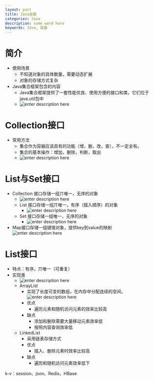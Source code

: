 ```yaml
---
layout: post
title: Java容器
categories: Java
description: some word here
keywords: Java, 容器
---
```


# 简介
- 使用场景
	- 不知道对象的具体数量，需要动态扩展
	- 对象的存储方式复杂
- Java集合框架包含的内容
	- Java集合框架提供了一套性能优良、使用方便的接口和类，它们位于java.util包中
	- ![enter description here](/images/posts/java/study/collection/collection.jpg)

# Collection接口
- 常用方法
	- 集合作为容器应该具有的功能（增，删，改，查），不一定全有。
	- 集合的基本操作：增加，删除，判断，取出
	- ![enter description here](/images/posts/java/study/collection/method.jpg)

# List与Set接口
- Collection 接口存储一组丌唯一，无序的对象
	- ![enter description here](/images/posts/java/study/collection/collection-sub.jpg)
	- List 接口存储一组丌唯一，有序（插入顺序）的对象
		- ![enter description here](/images/posts/java/study/collection/list.jpg)
	- Set 接口存储一组唯一，无序的对象
		- ![enter description here](/images/posts/java/study/collection/set.jpg)
- Map接口存储一组键值对象，提供key到value的映射
	  ![enter description here](/images/posts/java/study/collection/map.jpg)
	  
# List接口
- 特点：有序，丌唯一（可重复）
- 实现类
	- ![enter description here](/images/posts/java/study/collection/list-sub.jpg)
	- ArrayList
		- 实现了长度可变的数组，在内存中分配连续的空间。
			![enter description here](/images/posts/java/study/collection/arraylist.jpg)
		- 优点
			- 遍历元素和随机访问元素的效率比较高
		- 缺点
			- 添加和删除需要大量移动元素效率低
			- 按照内容查询效率低
	- LinkedList
		- 采用链表存储方式
		- 优点
			- 插入、删除元素时效率比较高
		- 缺点
			- 遍历和随机访问元素效率低下
			
			
			



k-v：session、json、Redis、HBase